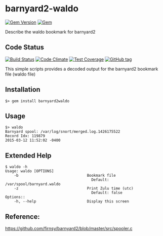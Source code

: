 # barnyard2-waldo

[![Gem Version](https://badge.fury.io/rb/barnyard2waldo.png)](http://badge.fury.io/rb/barnyard2waldo)
[![Gem](https://img.shields.io/gem/dt/barnyard2waldo.svg)](http://badge.fury.io/rb/barnyard2waldo)

Describe the waldo bookmark for barnyard2

## Code Status

[![Build Status](https://travis-ci.org/shadowbq/barnyard2-waldo.svg?branch=master)](https://travis-ci.org/shadowbq/barnyard2-waldo)
[![Code Climate](https://codeclimate.com/github/shadowbq/barnyard2-waldo/badges/gpa.svg)](https://codeclimate.com/github/shadowbq/barnyard2-waldo)
[![Test Coverage](https://codeclimate.com/github/shadowbq/barnyard2-waldo/badges/coverage.svg)](https://codeclimate.com/github/shadowbq/barnyard2-waldo)
[![GitHub tag](https://img.shields.io/github/tag/shadowbq/barnyard2-waldo.svg)](http://github.com/shadowbq/barnyard2-waldo)

This simple scripts provides a decoded output for the barnyard2 bookmark file (waldo file)

## Installation

`$> gem install barnyard2waldo`

## Usage

```shell
$> waldo
Barnyard spool: /var/log/snort/merged.log.1426175522
Record Idx: 119879
2015-03-12 11:52:02 -0400
```

## Extended Help

```shell
$ waldo -h
Usage: waldo [OPTIONS]
    -b                               Bookmark file
                                       Default: /var/spool/barnyard.waldo
    -z                               Print Zulu time (utc)
                                       Default: false
Options::
    -h, --help                       Display this screen

```

## Reference:
https://github.com/firnsy/barnyard2/blob/master/src/spooler.c
